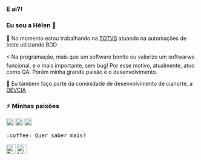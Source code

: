 ### E ai?! 
### Eu sou a Hélen 👋 
  💼 No momento estou trabalhando na [TOTVS](https://www.linkedin.com/company/totvs/) atuando na automações de teste utilizando BDD
 
  ⚡️ Na programação, mais que um software bonito eu valorizo um softwarwe funcional, e o mais importante, sem bug! Por esse motivo, atualmente, atuo como QA. Porém minha grande paixão é o desenvolvimento.

  👥 Eu támbem faço parte da cominidade de desenvolvimento de cianorte, a [DEVCIA](https://github.com/DevCia)

### ⚡️ Minhas paixões

<code><img src="https://user-images.githubusercontent.com/42481661/87326223-d4462b00-c508-11ea-87be-2518ed71f28b.jpg" width="20" height="20" /></code>
<code><img src="https://user-images.githubusercontent.com/42481661/92960449-078f3280-f444-11ea-92c2-0c531e52a4a3.png" width="20" height="20" /></code>
<code><img src="https://user-images.githubusercontent.com/42481661/95122026-4b651700-0726-11eb-9fa9-0f9225508ed6.png" width="20" height="20" /></code>

<p>
  <samp>
     :coffee: Quer saber mais?
    <br />
    <br />
    <a href="https://twitter.com/helenminin_">
      <img align="left" alt="Twitter" width="25px" src="https://raw.githubusercontent.com/anuraghazra/anuraghazra/master/assets/twitter.svg" />
    </a>
    <a href="https://www.linkedin.com/in/helenminin/">
      <img align="left" alt="Linkedin" width="25px" src="https://user-images.githubusercontent.com/51726945/87342987-8c340200-c522-11ea-941d-b00a2254696a.png" />
    </a>
  </samp>
</p>

